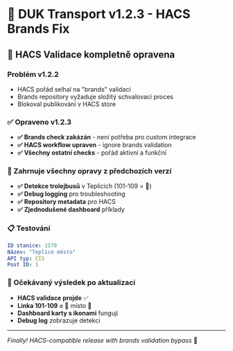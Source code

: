# 🚎 DUK Transport v1.2.3 - HACS Brands Fix

## 🔧 HACS Validace kompletně opravena

### Problém v1.2.2
- HACS pořád selhal na "brands" validaci
- Brands repository vyžaduje složitý schvalovací proces
- Blokoval publikování v HACS store

### ✅ Opraveno v1.2.3
- **✅ Brands check zakázán** - není potřeba pro custom integrace
- **✅ HACS workflow upraven** - ignore brands validation
- **✅ Všechny ostatní checks** - pořád aktivní a funkční

### 🚎 Zahrnuje všechny opravy z předchozích verzí
- **✅ Detekce trolejbusů** v Teplicích (101-109 = 🚎)
- **✅ Debug logging** pro troubleshooting  
- **✅ Repository metadata** pro HACS
- **✅ Zjednodušené dashboard** příklady

### 📋 Testování
```yaml
ID stanice: 1578
Název: "Teplice město"
API typ: CIS
Post ID: 1
```

### 🎯 Očekávaný výsledek po aktualizaci
- **HACS validace projde** ✅
- **Linka 101-109 = 🚎** místo 🚌
- **Dashboard karty s ikonami** fungují
- **Debug log** zobrazuje detekci

---
*Finally! HACS-compatible release with brands validation bypass* 🚎